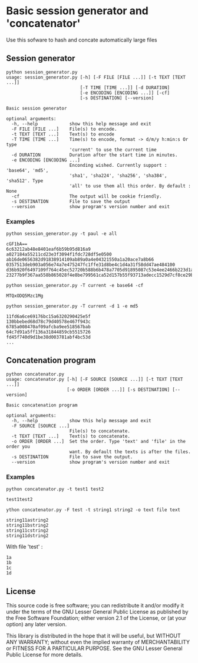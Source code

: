 # Basic session generator and 'concatenator'

Use this sofware to hash and concate automatically large files

## Session generator

```
python session_generator.py
usage: session_generator.py [-h] [-F FILE [FILE ...]] [-t TEXT [TEXT ...]]
                            [-T TIME [TIME ...]] [-d DURATION]
                            [-e ENCODING [ENCODING ...]] [-cf]
                            [-s DESTINATION] [--version]

Basic session generator

optional arguments:
  -h, --help            show this help message and exit
  -F FILE [FILE ...]    File(s) to encode.
  -t TEXT [TEXT ...]    Text(s) to encode
  -T TIME [TIME ...]    Time(s) to encode, format -> d/m/y h:min:s Or type
                        'current' to use the current time
  -d DURATION           Duration after the start time in minutes.
  -e ENCODING [ENCODING ...]
                        Enconding wished. Currently support : 'base64', 'md5',
                        'sha1', 'sha224', 'sha256', 'sha384', 'sha512'. Type
                        'all' to use them all this order. By default : None
  -cf                   The output will be cookie friendly.
  -s DESTINATION        File to save the output
  --version             show program's version number and exit
```
  
### Examples

```
python session_generator.py -t paul -e all

cGF1bA==
6c63212ab48e8401eaf6b59b95d816a9
a027184a55211cd23e3f3094f1fdc728df5e0500
ab16de0656382d91838914109ab89a0a4e04321550a1a20ace7a8b66
0357513deb903a056e74a7e475247fc1ffe31d8be4c1d4a31f58dd47ae484100
d36b920f6497109f764c45ec52720b588b6b478a7705d91895087c53e4ee2466b223d1ade57d15c47adb5482ab59125f
23277b9f367aa558b865028f4e8be799561ca52d157b55f93713adecc1529d7cf8ce29b024888cb04217620b1dd933d6510ead16dda1a44bba5bbc220316dca0
```

```
python session_generator.py -T current -e base64 -cf

MTQxODQ5Mzc1Mg
```

```
python session_generator.py -T current -d 1 -e md5

11fd6a6ce69176bc15a6320290425e5f
130bbebed68d78c79d40578e467f943c
6785a008470af09afcba9ee518567bab
64c7d91a5ff136a31844859cb5515726
fd45f740d9d1be38d003781abf4bc53d
...
```

## Concatenation program

```
python concatenator.py         
usage: concatenator.py [-h] [-F SOURCE [SOURCE ...]] [-t TEXT [TEXT ...]]
                       [-o ORDER [ORDER ...]] [-s DESTINATION] [--version]

Basic concatenation program

optional arguments:
  -h, --help            show this help message and exit
  -F SOURCE [SOURCE ...]
                        File(s) to concatenate.
  -t TEXT [TEXT ...]    Text(s) to concatenate.
  -o ORDER [ORDER ...]  Set the order. Type 'text' and 'file' in the order you
                        want. By default the texts is after the files.
  -s DESTINATION        File to save the output.
  --version             show program's version number and exit
```
  
### Examples

```
python concatenator.py -t test1 test2

test1test2
```

```
ython concatenator.py -F test -t string1 string2 -o text file text

string11astring2
string11bstring2
string11cstring2
string11dstring2
```
With file 'test' :
```
1a
1b
1c
1d
```



## License

This source code is free software; you can redistribute it and/or modify it under the terms of the GNU Lesser General Public License as published by the Free Software Foundation; either version 2.1 of the License, or (at your option) any later version.

This library is distributed in the hope that it will be useful, but WITHOUT ANY WARRANTY; without even the implied warranty of MERCHANTABILITY or FITNESS FOR A PARTICULAR PURPOSE. See the GNU Lesser General Public License for more details.
